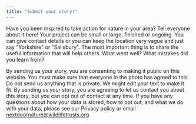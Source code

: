 ```yaml
---
title: "Submit your story!"
---
```


Have you been inspired to take action for nature in your area? Tell everyone about it here! Your project can be small or large, finished or ongoing. You can give contact details or you can keep the location very vague and just say "Yorkshire" or "Salisbury". The most important thing is to share the useful information that will help others. What went well? What mistakes did you learn from?

By sending us your story, you are consenting to making it public on this website. You must make sure that everyone in the photo has agreed to this. Do not send us anything that is private. We might edit your text to make it fit. By sending us your story, you are agreeing to let us contact you about this story, but you can opt out of contact at any time. If you have any questions about how your data is stored, how to opt out, and what we do with your data, please see our Privacy policy or email nextdoornature@wildlifetrusts.org

